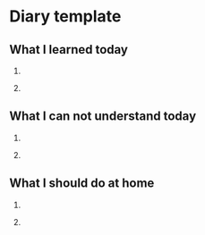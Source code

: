 # Diary template

## What I learned today

1. ~~~~
2. ~~~~

## What I can not understand today

1. ~~~
2. ~~~

## What I should do at home

1. ~~~
2. ~~~
